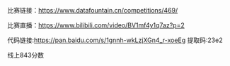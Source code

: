 比赛链接：https://www.datafountain.cn/competitions/469/

比赛直播：https://www.bilibili.com/video/BV1mf4y1q7az?p=2

代码链接:https://pan.baidu.com/s/1gnnh-wkLzjXGn4_r-xoeEg 提取码:23e2

线上843分数
